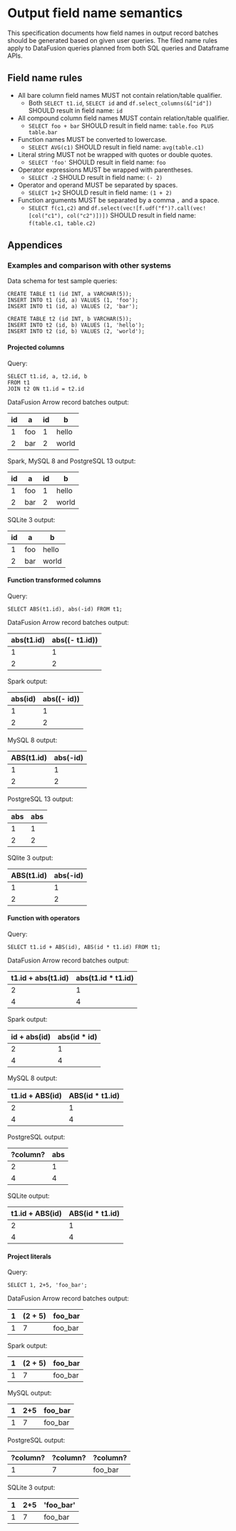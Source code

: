 <!---
  Licensed to the Apache Software Foundation (ASF) under one
  or more contributor license agreements.  See the NOTICE file
  distributed with this work for additional information
  regarding copyright ownership.  The ASF licenses this file
  to you under the Apache License, Version 2.0 (the
  "License"); you may not use this file except in compliance
  with the License.  You may obtain a copy of the License at

    http://www.apache.org/licenses/LICENSE-2.0

  Unless required by applicable law or agreed to in writing,
  software distributed under the License is distributed on an
  "AS IS" BASIS, WITHOUT WARRANTIES OR CONDITIONS OF ANY
  KIND, either express or implied.  See the License for the
  specific language governing permissions and limitations
  under the License.
-->

# Output field name semantics

This specification documents how field names in output record batches should be
generated based on given user queries. The filed name rules apply to
DataFusion queries planned from both SQL queries and Dataframe APIs.

## Field name rules

- All bare column field names MUST not contain relation/table qualifier.
  - Both `SELECT t1.id`, `SELECT id` and `df.select_columns(&["id"])` SHOULD result in field name: `id`
- All compound column field names MUST contain relation/table qualifier.
  - `SELECT foo + bar` SHOULD result in field name: `table.foo PLUS table.bar`
- Function names MUST be converted to lowercase.
  - `SELECT AVG(c1)` SHOULD result in field name: `avg(table.c1)`
- Literal string MUST not be wrapped with quotes or double quotes.
  - `SELECT 'foo'` SHOULD result in field name: `foo`
- Operator expressions MUST be wrapped with parentheses.
  - `SELECT -2` SHOULD result in field name: `(- 2)`
- Operator and operand MUST be separated by spaces.
  - `SELECT 1+2` SHOULD result in field name: `(1 + 2)`
- Function arguments MUST be separated by a comma `,` and a space.
  - `SELECT f(c1,c2)` and `df.select(vec![f.udf("f")?.call(vec![col("c1"), col("c2")])])` SHOULD result in field name: `f(table.c1, table.c2)`

## Appendices

### Examples and comparison with other systems

Data schema for test sample queries:

```
CREATE TABLE t1 (id INT, a VARCHAR(5));
INSERT INTO t1 (id, a) VALUES (1, 'foo');
INSERT INTO t1 (id, a) VALUES (2, 'bar');

CREATE TABLE t2 (id INT, b VARCHAR(5));
INSERT INTO t2 (id, b) VALUES (1, 'hello');
INSERT INTO t2 (id, b) VALUES (2, 'world');
```

#### Projected columns

Query:

```
SELECT t1.id, a, t2.id, b
FROM t1
JOIN t2 ON t1.id = t2.id
```

DataFusion Arrow record batches output:

| id  | a   | id  | b     |
| --- | --- | --- | ----- |
| 1   | foo | 1   | hello |
| 2   | bar | 2   | world |

Spark, MySQL 8 and PostgreSQL 13 output:

| id  | a   | id  | b     |
| --- | --- | --- | ----- |
| 1   | foo | 1   | hello |
| 2   | bar | 2   | world |

SQLite 3 output:

| id  | a   | b     |
| --- | --- | ----- |
| 1   | foo | hello |
| 2   | bar | world |

#### Function transformed columns

Query:

```
SELECT ABS(t1.id), abs(-id) FROM t1;
```

DataFusion Arrow record batches output:

| abs(t1.id) | abs((- t1.id)) |
| ---------- | -------------- |
| 1          | 1              |
| 2          | 2              |

Spark output:

| abs(id) | abs((- id)) |
| ------- | ----------- |
| 1       | 1           |
| 2       | 2           |

MySQL 8 output:

| ABS(t1.id) | abs(-id) |
| ---------- | -------- |
| 1          | 1        |
| 2          | 2        |

PostgreSQL 13 output:

| abs | abs |
| --- | --- |
| 1   | 1   |
| 2   | 2   |

SQlite 3 output:

| ABS(t1.id) | abs(-id) |
| ---------- | -------- |
| 1          | 1        |
| 2          | 2        |

#### Function with operators

Query:

```
SELECT t1.id + ABS(id), ABS(id * t1.id) FROM t1;
```

DataFusion Arrow record batches output:

| t1.id + abs(t1.id) | abs(t1.id \* t1.id) |
| ------------------ | ------------------- |
| 2                  | 1                   |
| 4                  | 4                   |

Spark output:

| id + abs(id) | abs(id \* id) |
| ------------ | ------------- |
| 2            | 1             |
| 4            | 4             |

MySQL 8 output:

| t1.id + ABS(id) | ABS(id \* t1.id) |
| --------------- | ---------------- |
| 2               | 1                |
| 4               | 4                |

PostgreSQL output:

| ?column? | abs |
| -------- | --- |
| 2        | 1   |
| 4        | 4   |

SQLite output:

| t1.id + ABS(id) | ABS(id \* t1.id) |
| --------------- | ---------------- |
| 2               | 1                |
| 4               | 4                |

#### Project literals

Query:

```
SELECT 1, 2+5, 'foo_bar';
```

DataFusion Arrow record batches output:

| 1   | (2 + 5) | foo_bar |
| --- | ------- | ------- |
| 1   | 7       | foo_bar |

Spark output:

| 1   | (2 + 5) | foo_bar |
| --- | ------- | ------- |
| 1   | 7       | foo_bar |

MySQL output:

| 1   | 2+5 | foo_bar |
| --- | --- | ------- |
| 1   | 7   | foo_bar |

PostgreSQL output:

| ?column? | ?column? | ?column? |
| -------- | -------- | -------- |
| 1        | 7        | foo_bar  |

SQLite 3 output:

| 1   | 2+5 | 'foo_bar' |
| --- | --- | --------- |
| 1   | 7   | foo_bar   |
